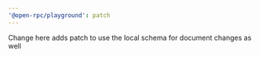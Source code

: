 ```yaml
---
'@open-rpc/playground': patch
---
```


Change here adds patch to use the local schema for document changes as well
